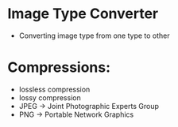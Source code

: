 # Image Type Converter
* Converting image type from one type to other

# Compressions:
* lossless compression
* lossy compression
* JPEG -> Joint Photographic Experts Group
* PNG -> Portable Network Graphics
